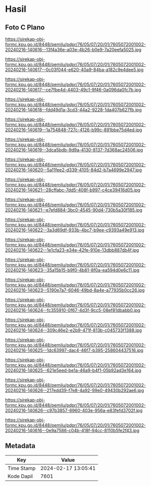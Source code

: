 # Hasil

## Foto C Plano

https://sirekap-obj-formc.kpu.go.id/8448/pemilu/pdpr/76/05/07/20/01/7605072001002-20240216-140616--13f4a36e-a03e-4b26-b0e9-7a20eefa5025.jpg

https://sirekap-obj-formc.kpu.go.id/8448/pemilu/pdpr/76/05/07/20/01/7605072001002-20240216-140617--0c03f044-e620-40a9-84ba-a182c9e4dee5.jpg

https://sirekap-obj-formc.kpu.go.id/8448/pemilu/pdpr/76/05/07/20/01/7605072001002-20240216-140617--ce7fbe4d-4403-49c1-9f46-0a096da0fc7b.jpg

https://sirekap-obj-formc.kpu.go.id/8448/pemilu/pdpr/76/05/07/20/01/7605072001002-20240216-140618--fdd49d1a-3cd3-44a2-9228-1da407b627fb.jpg

https://sirekap-obj-formc.kpu.go.id/8448/pemilu/pdpr/76/05/07/20/01/7605072001002-20240216-140619--1a754848-727c-4126-b99c-891bbe75d4ed.jpg

https://sirekap-obj-formc.kpu.go.id/8448/pemilu/pdpr/76/05/07/20/01/7605072001002-20240216-140619--3dca5bdb-9d9a-4130-8137-7d368ac24506.jpg

https://sirekap-obj-formc.kpu.go.id/8448/pemilu/pdpr/76/05/07/20/01/7605072001002-20240216-140620--5a11fee2-d339-4105-84d2-b7a4699e2947.jpg

https://sirekap-obj-formc.kpu.go.id/8448/pemilu/pdpr/76/05/07/20/01/7605072001002-20240216-140621--28cffabc-7dd5-408f-b997-c4ce39416d05.jpg

https://sirekap-obj-formc.kpu.go.id/8448/pemilu/pdpr/76/05/07/20/01/7605072001002-20240216-140621--e7efd884-3bc0-4545-90d4-730b5a30f185.jpg

https://sirekap-obj-formc.kpu.go.id/8448/pemilu/pdpr/76/05/07/20/01/7605072001002-20240216-140622--3a3d69df-933b-4bc7-b9ee-c9393a49e913.jpg

https://sirekap-obj-formc.kpu.go.id/8448/pemilu/pdpr/76/05/07/20/01/7605072001002-20240216-140622--1e1cfa23-e34e-42fe-910e-13dbb887db4f.jpg

https://sirekap-obj-formc.kpu.go.id/8448/pemilu/pdpr/76/05/07/20/01/7605072001002-20240216-140623--35a15b15-b9f0-4b81-8f0a-ea594d0e6c11.jpg

https://sirekap-obj-formc.kpu.go.id/8448/pemilu/pdpr/76/05/07/20/01/7605072001002-20240216-140623--5190e7a7-6046-49bd-8a4e-a77935b0cc26.jpg

https://sirekap-obj-formc.kpu.go.id/8448/pemilu/pdpr/76/05/07/20/01/7605072001002-20240216-140624--fc355910-0f67-4d3f-9cc5-08ef81dbabb0.jpg

https://sirekap-obj-formc.kpu.go.id/8448/pemilu/pdpr/76/05/07/20/01/7605072001002-20240216-140624--309c46e2-e2b9-471f-813b-c045733f1388.jpg

https://sirekap-obj-formc.kpu.go.id/8448/pemilu/pdpr/76/05/07/20/01/7605072001002-20240216-140625--1dc63997-dac4-46f7-b395-258604437516.jpg

https://sirekap-obj-formc.kpu.go.id/8448/pemilu/pdpr/76/05/07/20/01/7605072001002-20240216-140625--621e5eed-be1a-46a9-b4f1-05b92ad3e164.jpg

https://sirekap-obj-formc.kpu.go.id/8448/pemilu/pdpr/76/05/07/20/01/7605072001002-20240216-140626--217edd39-f7e8-4a92-99e0-49430b292ae6.jpg

https://sirekap-obj-formc.kpu.go.id/8448/pemilu/pdpr/76/05/07/20/01/7605072001002-20240216-140626--c97b3857-6960-403e-956a-e83fefd3702f.jpg

https://sirekap-obj-formc.kpu.go.id/8448/pemilu/pdpr/76/05/07/20/01/7605072001002-20240216-140616--0e9a7586-c04b-418f-94cc-8110b5fe2f43.jpg


## Metadata

| Key        | Value               |
| ---------- | ------------------- |
| Time Stamp | 2024-02-17 13:05:41 |
| Kode Dapil | 7601                |




